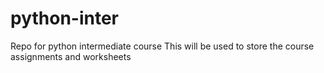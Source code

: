 # python-inter
Repo for python intermediate course
This will be used to store the course assignments and worksheets
